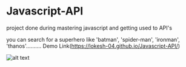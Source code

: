 # Javascript-API
project done during mastering javascript and getting used to API's

you can search for a superhero like 'batman', 'spider-man', 'ironman', 'thanos'..........
Demo Link(https://lokesh-04.github.io/Javascript-API/)


![alt text](https://github.com/Lokesh-04/Javascript-API/blob/master/demo%20image.png)


